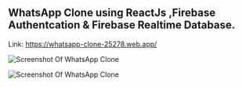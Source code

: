 ## WhatsApp Clone using ReactJs ,Firebase Authentcation & Firebase Realtime Database.

Link: https://whatsapp-clone-25278.web.app/

![Screenshot Of WhatsApp Clone](https://i.imgur.com/6GBxe9s.png)

![Screenshot Of WhatsApp Clone](https://i.imgur.com/tCsI60u.png)
